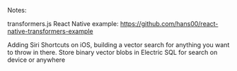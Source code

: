 
Notes:

transformers.js React Native example:
https://github.com/hans00/react-native-transformers-example

Adding Siri Shortcuts on iOS, building a vector search for anything you want to throw in there. Store binary vector blobs in Electric SQL for search on device or anywhere